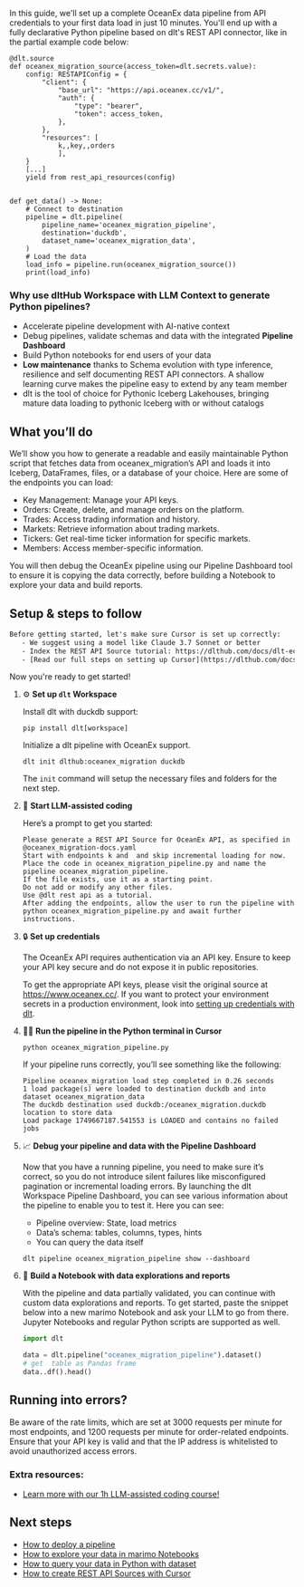 In this guide, we'll set up a complete OceanEx data pipeline from API credentials to your first data load in just 10 minutes. You'll end up with a fully declarative Python pipeline based on dlt's REST API connector, like in the partial example code below:

```python-outcome
@dlt.source
def oceanex_migration_source(access_token=dlt.secrets.value):
    config: RESTAPIConfig = {
        "client": {
            "base_url": "https://api.oceanex.cc/v1/",
            "auth": {
                "type": "bearer",
                "token": access_token,
            },
        },
        "resources": [
            k,,key,,orders
            ],
    }
    [...]
    yield from rest_api_resources(config)


def get_data() -> None:
    # Connect to destination
    pipeline = dlt.pipeline(
        pipeline_name='oceanex_migration_pipeline',
        destination='duckdb',
        dataset_name='oceanex_migration_data', 
    )
    # Load the data
    load_info = pipeline.run(oceanex_migration_source())
    print(load_info) 
```

### Why use dltHub Workspace with LLM Context to generate Python pipelines?

- Accelerate pipeline development with AI-native context
- Debug pipelines, validate schemas and data with the integrated **Pipeline Dashboard**
- Build Python notebooks for end users of your data
- **Low maintenance** thanks to Schema evolution with type inference, resilience and self documenting REST API connectors. A shallow learning curve makes the pipeline easy to extend by any team member
- dlt is the tool of choice for Pythonic Iceberg Lakehouses, bringing mature data loading to pythonic Iceberg with or without catalogs

## What you’ll do

We’ll show you how to generate a readable and easily maintainable Python script that fetches data from oceanex_migration’s API and loads it into Iceberg, DataFrames, files, or a database of your choice. Here are some of the endpoints you can load:

- Key Management: Manage your API keys.
- Orders: Create, delete, and manage orders on the platform.
- Trades: Access trading information and history.
- Markets: Retrieve information about trading markets.
- Tickers: Get real-time ticker information for specific markets.
- Members: Access member-specific information.

You will then debug the OceanEx pipeline using our Pipeline Dashboard tool to ensure it is copying the data correctly, before building a Notebook to explore your data and build reports.

## Setup & steps to follow

```default
Before getting started, let's make sure Cursor is set up correctly:
   - We suggest using a model like Claude 3.7 Sonnet or better
   - Index the REST API Source tutorial: https://dlthub.com/docs/dlt-ecosystem/verified-sources/rest_api/ and add it to context as **@dlt rest api**
   - [Read our full steps on setting up Cursor](https://dlthub.com/docs/dlt-ecosystem/llm-tooling/cursor-restapi#23-configuring-cursor-with-documentation)
```

Now you're ready to get started!

1. ⚙️ **Set up `dlt` Workspace**
    
    Install dlt with duckdb support:
    ```shell
    pip install dlt[workspace]
    ```

    Initialize a dlt pipeline with OceanEx support.
    ```shell
    dlt init dlthub:oceanex_migration duckdb
    ```

    The `init` command will setup the necessary files and folders for the next step.
    
2. 🤠 **Start LLM-assisted coding**
    
    Here’s a prompt to get you started:
    
    ```prompt
    Please generate a REST API Source for OceanEx API, as specified in @oceanex_migration-docs.yaml 
    Start with endpoints k and  and skip incremental loading for now. 
    Place the code in oceanex_migration_pipeline.py and name the pipeline oceanex_migration_pipeline. 
    If the file exists, use it as a starting point. 
    Do not add or modify any other files. 
    Use @dlt rest api as a tutorial. 
    After adding the endpoints, allow the user to run the pipeline with python oceanex_migration_pipeline.py and await further instructions.
    ```

    
3. 🔒 **Set up credentials** 
    
    The OceanEx API requires authentication via an API key. Ensure to keep your API key secure and do not expose it in public repositories.
    
    To get the appropriate API keys, please visit the original source at https://www.oceanex.cc/.
    If you want to protect your environment secrets in a production environment, look into [setting up credentials with dlt](https://dlthub.com/docs/walkthroughs/add_credentials).
    
4. 🏃‍♀️ **Run the pipeline in the Python terminal in Cursor**
    
    ```shell
    python oceanex_migration_pipeline.py
    ```
    
    If your pipeline runs correctly, you’ll see something like the following:
    
    ```shell
    Pipeline oceanex_migration load step completed in 0.26 seconds
    1 load package(s) were loaded to destination duckdb and into dataset oceanex_migration_data
    The duckdb destination used duckdb:/oceanex_migration.duckdb location to store data
    Load package 1749667187.541553 is LOADED and contains no failed jobs
    ```
    
5. 📈 **Debug your pipeline and data with the Pipeline Dashboard**

    Now that you have a running pipeline, you need to make sure it’s correct, so you do not introduce silent failures like misconfigured pagination or incremental loading errors. By launching the dlt Workspace Pipeline Dashboard, you can see various information about the pipeline to enable you to test it. Here you can see:
    - Pipeline overview: State, load metrics
    - Data’s schema: tables, columns, types, hints
    - You can query the data itself
    
    ```shell
    dlt pipeline oceanex_migration_pipeline show --dashboard
    ```
    
6. 🐍 **Build a Notebook with data explorations and reports**

    With the pipeline and data partially validated, you can continue with custom data explorations and reports. To get started, paste the snippet below into a new marimo Notebook and ask your LLM to go from there. Jupyter Notebooks and regular Python scripts are supported as well.

    
    ```python
    import dlt

   data = dlt.pipeline("oceanex_migration_pipeline").dataset()
   # get  table as Pandas frame
   data..df().head()
    ```

## Running into errors?

Be aware of the rate limits, which are set at 3000 requests per minute for most endpoints, and 1200 requests per minute for order-related endpoints. Ensure that your API key is valid and that the IP address is whitelisted to avoid unauthorized access errors.

### Extra resources:

- [Learn more with our 1h LLM-assisted coding course!](https://www.youtube.com/watch?v=GGid70rnJuM)

## Next steps

- [How to deploy a pipeline](https://dlthub.com/docs/walkthroughs/deploy-a-pipeline)
- [How to explore your data in marimo Notebooks](https://dlthub.com/docs/general-usage/dataset-access/marimo)
- [How to query your data in Python with dataset](https://dlthub.com/docs/general-usage/dataset-access/dataset)
- [How to create REST API Sources with Cursor](https://dlthub.com/docs/dlt-ecosystem/llm-tooling/cursor-restapi)